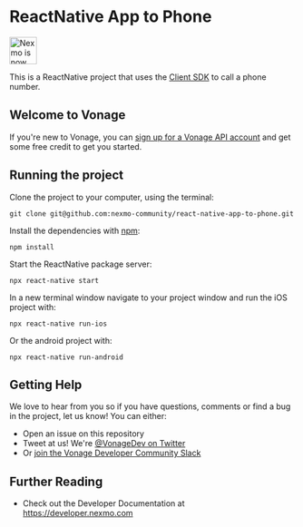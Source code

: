 # ReactNative App to Phone

<img src="https://developer.nexmo.com/assets/images/Vonage_Nexmo.svg" height="48px" alt="Nexmo is now known as Vonage" />

This is a ReactNative project that uses the [Client SDK](https://developer.nexmo.com/client-sdk/overview) to call a phone number. 

## Welcome to Vonage

If you're new to Vonage, you can [sign up for a Vonage API account](https://dashboard.nexmo.com/sign-up?utm_source=DEV_REL&utm_medium=github&utm_campaign=) and get some free credit to get you started.

## Running the project
Clone the project to your computer, using the terminal:

`git clone git@github.com:nexmo-community/react-native-app-to-phone.git`

Install the dependencies with [npm](http://npmjs.com):

`npm install`

Start the ReactNative package server:

`npx react-native start`

In a new terminal window navigate to your project window and run the iOS project with:

`npx react-native run-ios`

Or the android project with:

`npx react-native run-android`

## Getting Help

We love to hear from you so if you have questions, comments or find a bug in the project, let us know! You can either:

* Open an issue on this repository
* Tweet at us! We're [@VonageDev on Twitter](https://twitter.com/VonageDev)
* Or [join the Vonage Developer Community Slack](https://developer.nexmo.com/community/slack)

## Further Reading

* Check out the Developer Documentation at <https://developer.nexmo.com>
